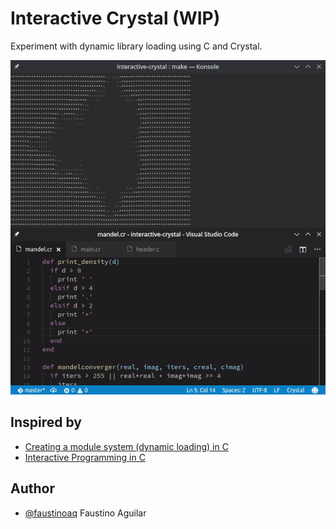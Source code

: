 # Interactive Crystal (WIP)

Experiment with dynamic library loading using C and Crystal.

![mandel](https://raw.githubusercontent.com/faustinoaq/interactive-crystal/master/mandel.gif)

## Inspired by

- [Creating a module system (dynamic loading) in C](http://stackoverflow.com/questions/384121/creating-a-module-system-dynamic-loading-in-c)
- [Interactive Programming in C](http://nullprogram.com/blog/2014/12/23/)

## Author

- [@faustinoaq](https://github.com/faustinoaq) Faustino Aguilar
